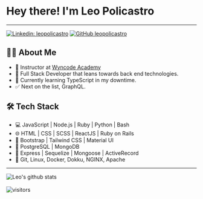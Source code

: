 # Hey there! I'm Leo Policastro

---

[![Linkedin: leopolicastro](https://img.shields.io/badge/-leopolicastro-blue?style=flat-square&logo=Linkedin&logoColor=white&link=https://www.linkedin.com/in/leo-policastro/)](https://www.linkedin.com/in/leo-policastro/)
[![GitHub leopolicastro](https://img.shields.io/github/followers/leopolicastro?label=follow&style=social)](https://github.com/Thaiane)

## 👨‍💻 About Me

- 💼 Instructor at [Wyncode Academy](https://github.com/wyncode)
- 🤔 Full Stack Developer that leans towards back end technologies.
- 🌱 Currently learning TypeScript in my downtime.
- ✅ Next on the list, GraphQL.

## 🛠 Tech Stack
- 💻 JavaScript | Node.js | Ruby | Python | Bash
- 🌐 HTML | CSS | SCSS | ReactJS | Ruby on Rails
- 🦜 Bootstrap | Tailwind CSS | Material UI
- 🐘 PostgreSQL | MongoDB 
- 🐙 Express | Sequelize | Mongoose | ActiveRecord
- 🔧 Git, Linux, Docker, Dokku, NGINX, Apache

---


![Leo's github stats](https://github-readme-stats.vercel.app/api?username=leopolicastro&show_icons=true)
<br />
<br />
 ![visitors](https://visitor-badge.laobi.icu/badge?page_id=leopolicastro.leopolicastro)


<!--
**leopolicastro/leopolicastro** is a ✨ _special_ ✨ repository because its `README.md` (this file) appears on your GitHub profile.

Here are some ideas to get you started:

- 🔭 I’m currently working on ...
- 🌱 I’m currently learning ...
- 👯 I’m looking to collaborate on ...
- 🤔 I’m looking for help with ...
- 💬 Ask me about ...
- 📫 How to reach me: ...
- 😄 Pronouns: ...
- ⚡ Fun fact: ...
-->


